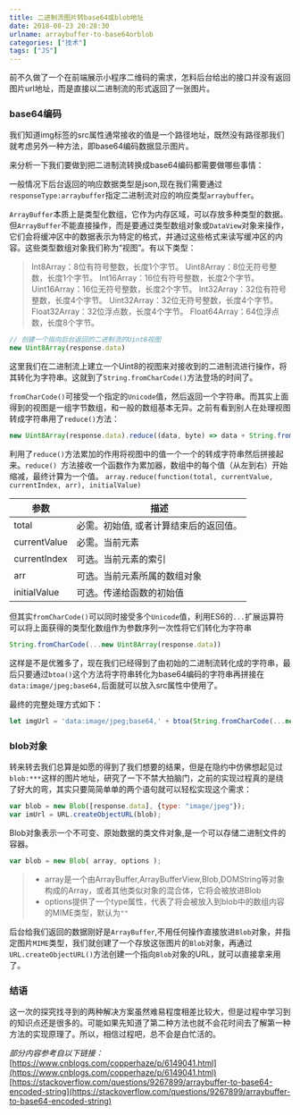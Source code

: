 ```yaml
---
title: 二进制流图片转base64或blob地址
date: 2018-08-23 20:28:30
urlname: arraybuffer-to-base64orblob
categories: ["技术"]
tags: ["JS"]
---
```


前不久做了一个在前端展示小程序二维码的需求，怎料后台给出的接口并没有返回图片url地址，而是直接以二进制流的形式返回了一张图片。

### base64编码

我们知道img标签的src属性通常接收的值是一个路径地址，既然没有路径那我们就考虑另外一种方法，即base64编码数据显示图片。

来分析一下我们要做到把二进制流转换成base64编码都需要做哪些事情：

一般情况下后台返回的响应数据类型是json,现在我们需要通过`responseType:arraybuffer`指定二进制流对应的响应类型`arraybuffer`。

`ArrayBuffer`本质上是类型化数组，它作为内存区域，可以存放多种类型的数据。但`ArrayBuffer`不能直接操作，而是要通过类型数组对象或`DataView`对象来操作，它们会将缓冲区中的数据表示为特定的格式，并通过这些格式来读写缓冲区的内容。这些类型数组对象我们称为“视图”。有以下类型：
>Int8Array：8位有符号整数，长度1个字节。
>Uint8Array：8位无符号整数，长度1个字节。
>Int16Array：16位有符号整数，长度2个字节。
>Uint16Array：16位无符号整数，长度2个字节。
>Int32Array：32位有符号整数，长度4个字节。
>Uint32Array：32位无符号整数，长度4个字节。
>Float32Array：32位浮点数，长度4个字节。
>Float64Array：64位浮点数，长度8个字节。

``` javascript
// 创建一个指向后台返回的二进制流的Uint8视图
new Uint8Array(response.data)
```
这里我们在二进制流上建立一个Uint8的视图来对接收到的二进制流进行操作，将其转化为字符串。这就到了`String.fromCharCode()`方法登场的时间了。

`fromCharCode()`可接受一个指定的`Unicode`值，然后返回一个字符串。而其实上面得到的视图是一组字节数组，和一般的数组基本无异。之前有看到别人在处理视图转成字符串用了`reduce()`方法：

``` javascript
new Uint8Array(response.data).reduce((data, byte) => data + String.fromCharCode(byte), '')
```
利用了`reduce()`方法累加的作用将视图中的值一个一个的转成字符串然后拼接起来。`reduce() `方法接收一个函数作为累加器，数组中的每个值（从左到右）开始缩减，最终计算为一个值。
`array.reduce(function(total, currentValue, currentIndex, arr), initialValue)`

| 参数          | 描述   |
| --------     | -----  |
| total        | 必需。初始值, 或者计算结束后的返回值。 |
| currentValue | 必需。当前元素 |
| currentIndex | 可选。当前元素的索引   |
| arr          | 可选。当前元素所属的数组对象  |
| initialValue | 可选。传递给函数的初始值    |

但其实`fromCharCode()`可以同时接受多个`Unicode`值，利用ES6的`...`扩展运算符可以将上面获得的类型化数组作为参数序列一次性将它们转化为字符串
``` javascript
String.fromCharCode(...new Uint8Array(response.data))
```
这样是不是优雅多了，现在我们已经得到了由初始的二进制流转化成的字符串，最后只要通过`btoa()`这个方法将字符串转化为base64编码的字符串再拼接在`data:image/jpeg;base64,`后面就可以放入src属性中使用了。

最终的完整处理方式如下：
``` javascript
let imgUrl = 'data:image/jpeg;base64,' + btoa(String.fromCharCode(...new Uint8Array(response.data)))
```
### blob对象

转来转去我们总算是如愿的得到了我们想要的结果，但是在隐约中仿佛想起见过`blob:***`这样的图片地址，研究了一下不禁大拍脑门，之前的实现过程真的是绕了好大的弯，其实只要简简单单的两个语句就可以轻松实现这个需求：
``` javascript
var blob = new Blob([response.data], {type: "image/jpeg"});
var imUrl = URL.createObjectURL(blob);
```
Blob对象表示一个不可变、原始数据的类文件对象,是一个可以存储二进制文件的容器。
``` javascript
var blob = new Blob( array, options );
```
>* array是一个由ArrayBuffer,ArrayBufferView,Blob,DOMString等对象构成的Array，或者其他类似对象的混合体，它将会被放进Blob
>* options提供了一个type属性，代表了将会被放入到blob中的数组内容的MIME类型，默认为`""`

后台给我们返回的数据刚好是`ArrayBuffer`,不用任何操作直接放进`Blob`对象，并指定图片`MIME`类型，我们就创建了一个存放这张图片的`Blob`对象，再通过`URL.createObjectURL()`方法创建一个指向`Blob`对象的URL，就可以直接拿来用了。

### 结语

这一次的探究找寻到的两种解决方案虽然难易程度相差比较大，但是过程中学习到的知识点还是很多的。可能如果先知道了第二种方法也就不会花时间去了解第一种方法的实现原理了。所以，相信过程吧，总不会是白忙活的。

*部分内容参考自以下链接：*
[https://www.cnblogs.com/copperhaze/p/6149041.html](https://www.cnblogs.com/copperhaze/p/6149041.html)
[https://stackoverflow.com/questions/9267899/arraybuffer-to-base64-encoded-string](https://stackoverflow.com/questions/9267899/arraybuffer-to-base64-encoded-string)
